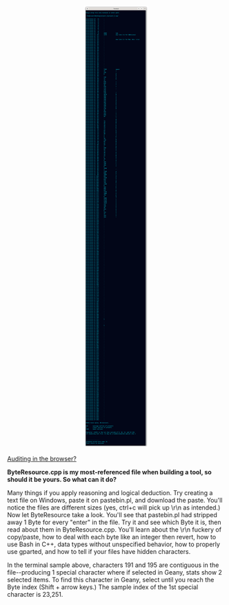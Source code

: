<!--
Byte occurrence print-out for any file, and C++/GNU+Linux resource in the cpp.
-->



<p align="center">
  <img src="https://github.com/compromise-evident/ByteResource/blob/main/Other/Terminal.png">
</p>

[Auditing in the browser?](https://coliru.stacked-crooked.com/a/7ab2c2d6959e1e37)



**ByteResource.cpp is my most-referenced file when building a tool, so should it be yours. So what can it do?**

Many things if you apply reasoning and logical deduction. Try creating a text file on Windows, paste it on pastebin.pl, and download the paste. You'll notice the files are different sizes (yes, ctrl+c will pick up \r\n as intended.) Now let ByteResource take a look. You'll see that pastebin.pl had stripped away 1 Byte for every "enter" in the file. Try it and see which Byte it is, then read about them in ByteResource.cpp. You'll learn about the \r\n fuckery of copy/paste, how to deal with each byte like an integer then revert, how to use Bash in C++, data types without unspecified behavior, how to properly use gparted, and how to tell if your files have hidden characters.

In the terminal sample above, characters 191 and 195 are contiguous in the file--producing 1 special character where if selected in Geany, stats show 2 selected items. To find this character in Geany, select until you reach the Byte index (Shift + arrow keys.) The sample index of the 1st special character is 23,251.
